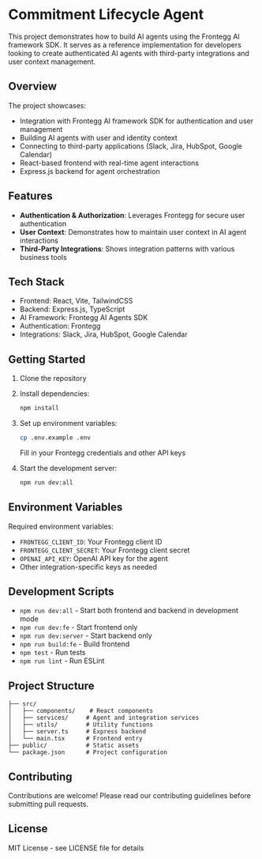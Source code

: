 # Commitment Lifecycle Agent

This project demonstrates how to build AI agents using the Frontegg AI framework SDK. It serves as a reference implementation for developers looking to create authenticated AI agents with third-party integrations and user context management.

## Overview

The project showcases:
- Integration with Frontegg AI framework SDK for authentication and user management
- Building AI agents with user and identity context
- Connecting to third-party applications (Slack, Jira, HubSpot, Google Calendar)
- React-based frontend with real-time agent interactions
- Express.js backend for agent orchestration

## Features

- **Authentication & Authorization**: Leverages Frontegg for secure user authentication
- **User Context**: Demonstrates how to maintain user context in AI agent interactions
- **Third-Party Integrations**: Shows integration patterns with various business tools

## Tech Stack

- Frontend: React, Vite, TailwindCSS
- Backend: Express.js, TypeScript
- AI Framework: Frontegg AI Agents SDK
- Authentication: Frontegg
- Integrations: Slack, Jira, HubSpot, Google Calendar

## Getting Started

1. Clone the repository
2. Install dependencies:
   ```bash
   npm install
   ```
3. Set up environment variables:
   ```bash
   cp .env.example .env
   ```
   Fill in your Frontegg credentials and other API keys

4. Start the development server:
   ```bash
   npm run dev:all
   ```

## Environment Variables

Required environment variables:
- `FRONTEGG_CLIENT_ID`: Your Frontegg client ID
- `FRONTEGG_CLIENT_SECRET`: Your Frontegg client secret
- `OPENAI_API_KEY`: OpenAI API key for the agent
- Other integration-specific keys as needed

## Development Scripts

- `npm run dev:all` - Start both frontend and backend in development mode
- `npm run dev:fe` - Start frontend only
- `npm run dev:server` - Start backend only
- `npm run build:fe` - Build frontend
- `npm test` - Run tests
- `npm run lint` - Run ESLint

## Project Structure

```
├── src/
│   ├── components/    # React components
│   ├── services/     # Agent and integration services
│   ├── utils/        # Utility functions
│   ├── server.ts     # Express backend
│   └── main.tsx      # Frontend entry
├── public/           # Static assets
└── package.json      # Project configuration
```

## Contributing

Contributions are welcome! Please read our contributing guidelines before submitting pull requests.

## License

MIT License - see LICENSE file for details 